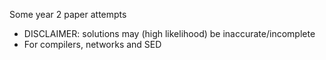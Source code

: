 Some year 2 paper attempts 
- DISCLAIMER: solutions may (high likelihood) be inaccurate/incomplete
- For compilers, networks and SED
